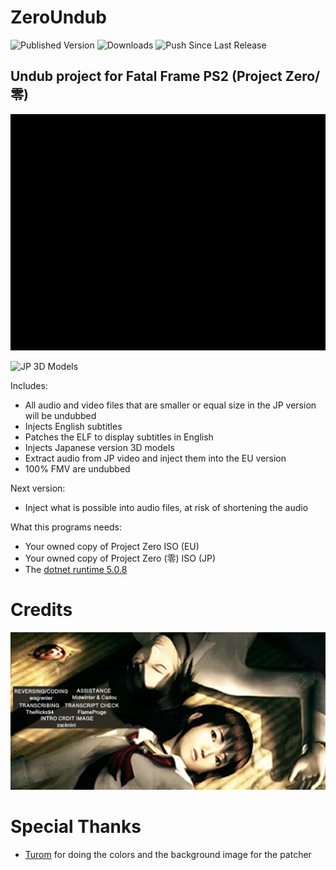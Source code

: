 # ZeroUndub
![Published Version](https://github.com/wagrenier/ZeroUndub/workflows/Publish%20New%20Version/badge.svg)
![Downloads](https://img.shields.io/github/downloads/wagrenier/zeroundub/total)
![Push Since Last Release](https://img.shields.io/github/commits-since/wagrenier/zeroundub/latest)

## Undub project for Fatal Frame PS2 (Project Zero/零)

![Splash Screen And Original Title Screen](docs/splashscreen.gif)

![JP 3D Models](docs/models.gif)

Includes:
* All audio and video files that are smaller or equal size in the JP version will be undubbed
* Injects English subtitles
* Patches the ELF to display subtitles in English
* Injects Japanese version 3D models
* Extract audio from JP video and inject them into the EU version
* 100% FMV are undubbed

Next version:
* Inject what is possible into audio files, at risk of shortening the audio

What this programs needs:
* Your owned copy of Project Zero ISO (EU)
* Your owned copy of Project Zero (零) ISO (JP)
* The [dotnet runtime 5.0.8](https://dotnet.microsoft.com/download/dotnet/thank-you/runtime-desktop-5.0.8-windows-x64-installer)

# Credits
![Intro Image](docs/introimage.png)

# Special Thanks
* [Turom](https://github.com/Turom) for doing the colors and the background image for the patcher
